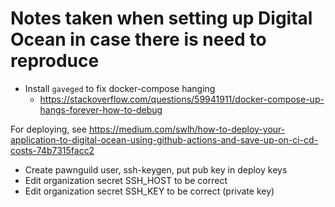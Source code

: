 # Notes taken when setting up Digital Ocean in case there is need to reproduce

- Install `gaveged` to fix docker-compose hanging
	- https://stackoverflow.com/questions/59941911/docker-compose-up-hangs-forever-how-to-debug

For deploying, see https://medium.com/swlh/how-to-deploy-your-application-to-digital-ocean-using-github-actions-and-save-up-on-ci-cd-costs-74b7315facc2
- Create pawnguild user, ssh-keygen, put pub key in deploy keys
- Edit organization secret SSH_HOST to be correct
- Edit organization secret SSH_KEY to be correct (private key)
